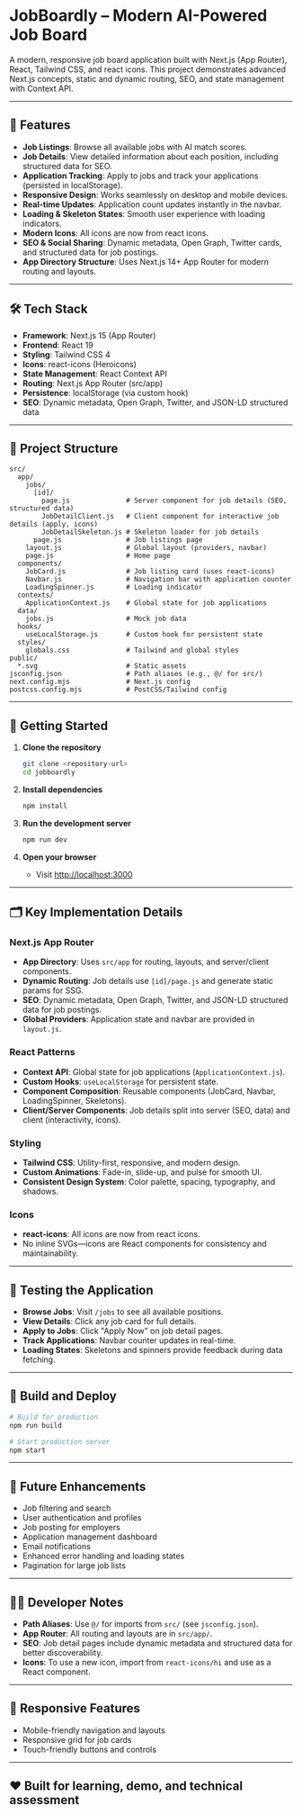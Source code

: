 # JobBoardly – Modern AI-Powered Job Board

A modern, responsive job board application built with Next.js (App Router), React, Tailwind CSS, and react icons. This project demonstrates advanced Next.js concepts, static and dynamic routing, SEO, and state management with Context API.

---

## 🚀 Features

-   **Job Listings**: Browse all available jobs with AI match scores.
-   **Job Details**: View detailed information about each position, including structured data for SEO.
-   **Application Tracking**: Apply to jobs and track your applications (persisted in localStorage).
-   **Responsive Design**: Works seamlessly on desktop and mobile devices.
-   **Real-time Updates**: Application count updates instantly in the navbar.
-   **Loading & Skeleton States**: Smooth user experience with loading indicators.
-   **Modern Icons**: All icons are now from react icons.
-   **SEO & Social Sharing**: Dynamic metadata, Open Graph, Twitter cards, and structured data for job postings.
-   **App Directory Structure**: Uses Next.js 14+ App Router for modern routing and layouts.

---

## 🛠️ Tech Stack

-   **Framework**: Next.js 15 (App Router)
-   **Frontend**: React 19
-   **Styling**: Tailwind CSS 4
-   **Icons**: react-icons (Heroicons)
-   **State Management**: React Context API
-   **Routing**: Next.js App Router (src/app)
-   **Persistence**: localStorage (via custom hook)
-   **SEO**: Dynamic metadata, Open Graph, Twitter, and JSON-LD structured data

---

## 📁 Project Structure

```
src/
  app/
    jobs/
      [id]/
        page.js              # Server component for job details (SEO, structured data)
        JobDetailClient.js   # Client component for interactive job details (apply, icons)
        JobDetailSkeleton.js # Skeleton loader for job details
      page.js                # Job listings page
    layout.js                # Global layout (providers, navbar)
    page.js                  # Home page
  components/
    JobCard.js               # Job listing card (uses react-icons)
    Navbar.js                # Navigation bar with application counter
    LoadingSpinner.js        # Loading indicator
  contexts/
    ApplicationContext.js    # Global state for job applications
  data/
    jobs.js                  # Mock job data
  hooks/
    useLocalStorage.js       # Custom hook for persistent state
  styles/
    globals.css              # Tailwind and global styles
public/
  *.svg                      # Static assets
jsconfig.json                # Path aliases (e.g., @/ for src/)
next.config.mjs              # Next.js config
postcss.config.mjs           # PostCSS/Tailwind config
```

---

## 🚦 Getting Started

1. **Clone the repository**

    ```bash
    git clone <repository-url>
    cd jobboardly
    ```

2. **Install dependencies**

    ```bash
    npm install
    ```

3. **Run the development server**

    ```bash
    npm run dev
    ```

4. **Open your browser**
    - Visit [http://localhost:3000](http://localhost:3000)

---

## 🗂️ Key Implementation Details

### Next.js App Router

-   **App Directory**: Uses `src/app` for routing, layouts, and server/client components.
-   **Dynamic Routing**: Job details use `[id]/page.js` and generate static params for SSG.
-   **SEO**: Dynamic metadata, Open Graph, Twitter, and JSON-LD structured data for job postings.
-   **Global Providers**: Application state and navbar are provided in `layout.js`.

### React Patterns

-   **Context API**: Global state for job applications (`ApplicationContext.js`).
-   **Custom Hooks**: `useLocalStorage` for persistent state.
-   **Component Composition**: Reusable components (JobCard, Navbar, LoadingSpinner, Skeletons).
-   **Client/Server Components**: Job details split into server (SEO, data) and client (interactivity, icons).

### Styling

-   **Tailwind CSS**: Utility-first, responsive, and modern design.
-   **Custom Animations**: Fade-in, slide-up, and pulse for smooth UI.
-   **Consistent Design System**: Color palette, spacing, typography, and shadows.

### Icons

-   **react-icons**: All icons are now from react icons.
-   No inline SVGs—icons are React components for consistency and maintainability.

---

## 🧪 Testing the Application

-   **Browse Jobs**: Visit `/jobs` to see all available positions.
-   **View Details**: Click any job card for full details.
-   **Apply to Jobs**: Click "Apply Now" on job detail pages.
-   **Track Applications**: Navbar counter updates in real-time.
-   **Loading States**: Skeletons and spinners provide feedback during data fetching.

---

## 🔧 Build and Deploy

```bash
# Build for production
npm run build

# Start production server
npm start
```

---

## 📝 Future Enhancements

-   Job filtering and search
-   User authentication and profiles
-   Job posting for employers
-   Application management dashboard
-   Email notifications
-   Enhanced error handling and loading states
-   Pagination for large job lists

---

## 🧑‍💻 Developer Notes

-   **Path Aliases**: Use `@/` for imports from `src/` (see `jsconfig.json`).
-   **App Router**: All routing and layouts are in `src/app/`.
-   **SEO**: Job detail pages include dynamic metadata and structured data for better discoverability.
-   **Icons**: To use a new icon, import from `react-icons/hi` and use as a React component.

---

## 📱 Responsive Features

-   Mobile-friendly navigation and layouts
-   Responsive grid for job cards
-   Touch-friendly buttons and controls

---

## ❤️ Built for learning, demo, and technical assessment
